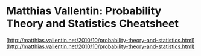 <!--
id: 4214868663
link: http://tumblr.atmos.org/post/4214868663/matthias-vallentin-probability-theory-and-statistics
slug: matthias-vallentin-probability-theory-and-statistics
date: Wed Mar 30 2011 13:18:54 GMT-0700 (PDT)
publish: 2011-03-030
tags: 
title: Matthias Vallentin: Probability Theory and Statistics Cheatsheet
-->


Matthias Vallentin: Probability Theory and Statistics Cheatsheet
================================================================

[http://matthias.vallentin.net/2010/10/probability-theory-and-statistics.html](http://matthias.vallentin.net/2010/10/probability-theory-and-statistics.html)

